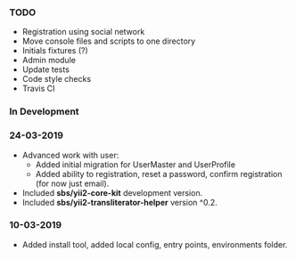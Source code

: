 ### TODO 
* Registration using social network
* Move console files and scripts to one directory
* Initials fixtures (?)
* Admin module 
* Update tests
* Code style checks
* Travis CI 

### In Development


### 24-03-2019
* Advanced work with user:
    * Added initial migration for UserMaster and UserProfile
    * Added ability to registration, reset a password, confirm registration (for now just email).
* Included **sbs/yii2-core-kit** development version.
* Included **sbs/yii2-transliterator-helper** version ^0.2.

### 10-03-2019
* Added install tool, added local config, entry points, environments folder. 
